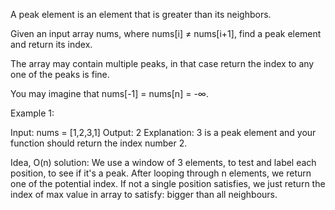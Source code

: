 A peak element is an element that is greater than its neighbors.

Given an input array nums, where nums[i] ≠ nums[i+1], find a peak element and return its index.

The array may contain multiple peaks, in that case return the index to any one of the peaks is fine.

You may imagine that nums[-1] = nums[n] = -∞.

Example 1:

Input: nums = [1,2,3,1]
Output: 2
Explanation: 3 is a peak element and your function should return the index number 2.

Idea, O(n) solution:
We use a window of 3 elements, to test and label each position, to see if it's a peak.
After looping through n elements, we return one of the potential index. If not a single position satisfies,
we just return the index of max value in array to satisfy: bigger than all neighbours. 